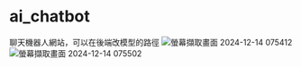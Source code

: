 # ai_chatbot
聊天機器人網站，可以在後端改模型的路徑
![螢幕擷取畫面 2024-12-14 075412](https://github.com/user-attachments/assets/9380dc0d-4a78-44dc-bd8d-b9c48a7c14f6)
![螢幕擷取畫面 2024-12-14 075502](https://github.com/user-attachments/assets/0e42663a-9550-489c-8789-610de47d0f85)
